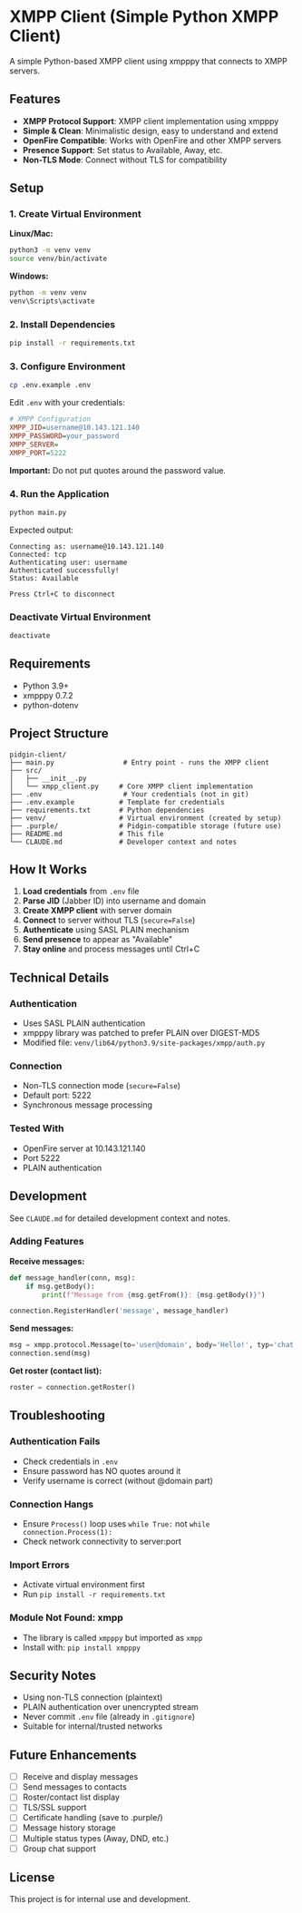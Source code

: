 # XMPP Client (Simple Python XMPP Client)

A simple Python-based XMPP client using xmpppy that connects to XMPP servers.

## Features

- **XMPP Protocol Support**: XMPP client implementation using xmpppy
- **Simple & Clean**: Minimalistic design, easy to understand and extend
- **OpenFire Compatible**: Works with OpenFire and other XMPP servers
- **Presence Support**: Set status to Available, Away, etc.
- **Non-TLS Mode**: Connect without TLS for compatibility

## Setup

### 1. Create Virtual Environment

**Linux/Mac:**
```bash
python3 -m venv venv
source venv/bin/activate
```

**Windows:**
```cmd
python -m venv venv
venv\Scripts\activate
```

### 2. Install Dependencies
```bash
pip install -r requirements.txt
```

### 3. Configure Environment
```bash
cp .env.example .env
```

Edit `.env` with your credentials:
```ini
# XMPP Configuration
XMPP_JID=username@10.143.121.140
XMPP_PASSWORD=your_password
XMPP_SERVER=
XMPP_PORT=5222
```

**Important:** Do not put quotes around the password value.

### 4. Run the Application

```bash
python main.py
```

Expected output:
```
Connecting as: username@10.143.121.140
Connected: tcp
Authenticating user: username
Authenticated successfully!
Status: Available

Press Ctrl+C to disconnect
```

### Deactivate Virtual Environment
```bash
deactivate
```

## Requirements

- Python 3.9+
- xmpppy 0.7.2
- python-dotenv

## Project Structure

```
pidgin-client/
├── main.py                 # Entry point - runs the XMPP client
├── src/
│   ├── __init__.py
│   └── xmpp_client.py     # Core XMPP client implementation
├── .env                    # Your credentials (not in git)
├── .env.example           # Template for credentials
├── requirements.txt       # Python dependencies
├── venv/                  # Virtual environment (created by setup)
├── .purple/               # Pidgin-compatible storage (future use)
├── README.md              # This file
└── CLAUDE.md              # Developer context and notes
```

## How It Works

1. **Load credentials** from `.env` file
2. **Parse JID** (Jabber ID) into username and domain
3. **Create XMPP client** with server domain
4. **Connect** to server without TLS (`secure=False`)
5. **Authenticate** using SASL PLAIN mechanism
6. **Send presence** to appear as "Available"
7. **Stay online** and process messages until Ctrl+C

## Technical Details

### Authentication
- Uses SASL PLAIN authentication
- xmpppy library was patched to prefer PLAIN over DIGEST-MD5
- Modified file: `venv/lib64/python3.9/site-packages/xmpp/auth.py`

### Connection
- Non-TLS connection mode (`secure=False`)
- Default port: 5222
- Synchronous message processing

### Tested With
- OpenFire server at 10.143.121.140
- Port 5222
- PLAIN authentication

## Development

See `CLAUDE.md` for detailed development context and notes.

### Adding Features

**Receive messages:**
```python
def message_handler(conn, msg):
    if msg.getBody():
        print(f"Message from {msg.getFrom()}: {msg.getBody()}")

connection.RegisterHandler('message', message_handler)
```

**Send messages:**
```python
msg = xmpp.protocol.Message(to='user@domain', body='Hello!', typ='chat')
connection.send(msg)
```

**Get roster (contact list):**
```python
roster = connection.getRoster()
```

## Troubleshooting

### Authentication Fails
- Check credentials in `.env`
- Ensure password has NO quotes around it
- Verify username is correct (without @domain part)

### Connection Hangs
- Ensure `Process()` loop uses `while True:` not `while connection.Process(1):`
- Check network connectivity to server:port

### Import Errors
- Activate virtual environment first
- Run `pip install -r requirements.txt`

### Module Not Found: xmpp
- The library is called `xmpppy` but imported as `xmpp`
- Install with: `pip install xmpppy`

## Security Notes

- Using non-TLS connection (plaintext)
- PLAIN authentication over unencrypted stream
- Never commit `.env` file (already in `.gitignore`)
- Suitable for internal/trusted networks

## Future Enhancements

- [ ] Receive and display messages
- [ ] Send messages to contacts
- [ ] Roster/contact list display
- [ ] TLS/SSL support
- [ ] Certificate handling (save to .purple/)
- [ ] Message history storage
- [ ] Multiple status types (Away, DND, etc.)
- [ ] Group chat support

## License

This project is for internal use and development.
